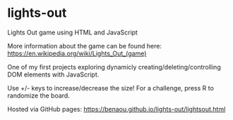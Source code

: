 # lights-out
Lights Out game using HTML and JavaScript

More information about the game can be found here: https://en.wikipedia.org/wiki/Lights_Out_(game)

One of my first projects exploring dynamicly creating/deleting/controlling DOM elements with JavaScript.

Use +/- keys to increase/decrease the size!
For a challenge, press R to randomize the board.

Hosted via GitHub pages: https://benaou.github.io/lights-out/lightsout.html
